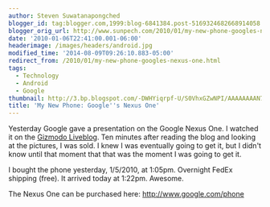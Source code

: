```yaml
---
author: Steven Suwatanapongched
blogger_id: tag:blogger.com,1999:blog-6841384.post-5169324682668914058
blogger_orig_url: http://www.sunpech.com/2010/01/my-new-phone-googles-nexus-one.html
date: '2010-01-06T22:41:00.001-06:00'
headerimage: /images/headers/android.jpg
modified_time: '2014-08-09T09:26:10.883-05:00'
redirect_from: /2010/01/my-new-phone-googles-nexus-one.html
tags:
  - Technology
  - Android
  - Google
thumbnail: http://3.bp.blogspot.com/-DWHYiqrpf-U/S0VhxGZwNPI/AAAAAAAAN7k/yp1vUH5ikAk/s600/IMG_0115.JPG
title: 'My New Phone: Google''s Nexus One'
---
```



Yesterday Google gave a presentation on the Google Nexus One.  I watched it on the <a href="http://live.gizmodo.com/">Gizmodo Liveblog</a>.  Ten minutes after reading the blog and looking at the pictures, I was sold.  I knew I was eventually going to get it, but I didn't know until that moment that that was the moment I was going to get it.

I bought the phone yesterday, 1/5/2010, at 1:05pm.  Overnight FedEx shipping (free).  It arrived today at 1:22pm.  Awesome.

The Nexus One can be purchased here: <a href="http://www.google.com/phone">http://www.google.com/phone</a>

<a href="http://3.bp.blogspot.com/-DWHYiqrpf-U/S0VhxGZwNPI/AAAAAAAAN7k/yp1vUH5ikAk/s600/IMG_0115.jpg" alt=""><img   border="0" src="http://3.bp.blogspot.com/-DWHYiqrpf-U/S0VhxGZwNPI/AAAAAAAAN7k/yp1vUH5ikAk/s600/IMG_0115.jpg" alt="" /></a>

<a href="http://2.bp.blogspot.com/-cuUyyetoHGE/S0VhxRM6e7I/AAAAAAAAN7o/xHEE2YUhpXw/s600/IMG_0116.jpg" alt=""><img   border="0" src="http://2.bp.blogspot.com/-cuUyyetoHGE/S0VhxRM6e7I/AAAAAAAAN7o/xHEE2YUhpXw/s600/IMG_0116.jpg" alt=""   /></a>

<a href="http://3.bp.blogspot.com/-oG74-SnRlzs/S0Vhx65gF7I/AAAAAAAAN7s/ZHoDbylKgGQ/s600/IMG_0117.jpg" alt=""><img   border="0" src="http://3.bp.blogspot.com/-oG74-SnRlzs/S0Vhx65gF7I/AAAAAAAAN7s/ZHoDbylKgGQ/s600/IMG_0117.jpg" alt=""   /></a>

<a href="http://2.bp.blogspot.com/-gfKCeQMPjY4/S0VhyOqfAQI/AAAAAAAAN7w/vIach-UdiNQ/s600/IMG_0118.jpg" alt=""><img   border="0" src="http://2.bp.blogspot.com/-gfKCeQMPjY4/S0VhyOqfAQI/AAAAAAAAN7w/vIach-UdiNQ/s600/IMG_0118.jpg" alt=""   /></a>

<a href="http://2.bp.blogspot.com/-lB4XMZX1JmY/S0VhyU_EfqI/AAAAAAAAN70/bhNSJxeGlls/s600/IMG_0119.jpg" alt=""><img   border="0" src="http://2.bp.blogspot.com/-lB4XMZX1JmY/S0VhyU_EfqI/AAAAAAAAN70/bhNSJxeGlls/s600/IMG_0119.jpg" alt=""   /></a>

<a href="http://4.bp.blogspot.com/-i32GHsKtmmE/S0VhyqNMNuI/AAAAAAAAN74/GaFqWFK25wg/s600/IMG_0120.jpg" alt=""><img   border="0" src="http://4.bp.blogspot.com/-i32GHsKtmmE/S0VhyqNMNuI/AAAAAAAAN74/GaFqWFK25wg/s600/IMG_0120.jpg" alt=""   /></a>

<a href="http://3.bp.blogspot.com/-dS-Jz5TbKDo/S0Vhy2PcKmI/AAAAAAAAN78/W7gGUpkXSGI/s600/IMG_0124.jpg" alt=""><img   border="0" src="http://3.bp.blogspot.com/-dS-Jz5TbKDo/S0Vhy2PcKmI/AAAAAAAAN78/W7gGUpkXSGI/s600/IMG_0124.jpg" alt=""   /></a>

<a href="http://3.bp.blogspot.com/-fah4M6iQWRg/S0VhzNMp3xI/AAAAAAAAN8A/rO1m74iqqmA/s600/IMG_0114.jpg" alt=""><img   border="0" src="http://3.bp.blogspot.com/-fah4M6iQWRg/S0VhzNMp3xI/AAAAAAAAN8A/rO1m74iqqmA/s600/IMG_0114.jpg" alt=""   /></a>

<a href="http://3.bp.blogspot.com/-sJv5nliFM7I/S0VlVyHoxTI/AAAAAAAAN9I/-aQ9SnBMHzU/s600/IMG_0128.jpg" alt=""><img   border="0" src="http://3.bp.blogspot.com/-sJv5nliFM7I/S0VlVyHoxTI/AAAAAAAAN9I/-aQ9SnBMHzU/s600/IMG_0128.jpg" alt=""   /></a>

<a href="http://4.bp.blogspot.com/-cN3l_qkvyQo/S0VlWIklHCI/AAAAAAAAN9M/mtjzVHzb1Ds/s600/IMG_0129.jpg" alt=""><img   border="0" src="http://4.bp.blogspot.com/-cN3l_qkvyQo/S0VlWIklHCI/AAAAAAAAN9M/mtjzVHzb1Ds/s600/IMG_0129.jpg" alt=""   /></a>